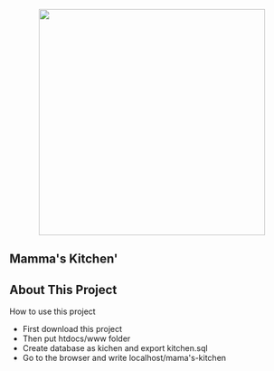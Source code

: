 <p align="center"><a href="https://laravel.com" target="_blank"><img src="https://raw.githubusercontent.com/laravel/art/master/logo-lockup/5%20SVG/2%20CMYK/1%20Full%20Color/laravel-logolockup-cmyk-red.svg" width="400"></a></p>

<p align="center">
<h2>Mamma's Kitchen'</h2>
</p>

## About This Project

How to use this project

- First download this project
- Then put htdocs/www folder
- Create database as kichen and export kitchen.sql 
- Go to the browser and write localhost/mama's-kitchen
